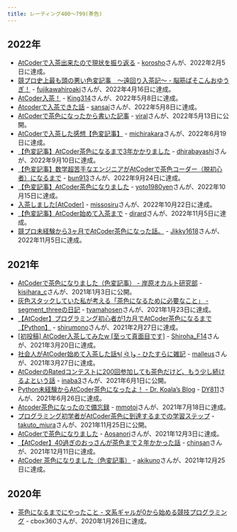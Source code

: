 ```yaml
---
title: レーティング400〜799(茶色)
---
```


## 2022年

- [AtCoderで入茶出来たので現状を振り返る](https://qiita.com/korosho/items/a20a404e7022ce9708b8) - [korosho](https://atcoder.jp/users/korosho)さんが、2022年2月5日に達成。
- [競プロ史上最も頭の悪い色変記事　〜遠回り入茶記〜 - 脳筋ぱそこんおゆうぎ！](https://fujikawa.hatenablog.com/entry/2022/04/18/203545) - [fujikawahiroaki](https://atcoder.jp/users/fujikawahiroaki)さんが、2022年4月16日に達成。
- [AtCoder入茶！](https://note.com/syntax_error_/n/ndded92400e46) - [King314](https://atcoder.jp/users/King314)さんが、2022年5月8日に達成。
- [Atcoderで入茶できた話](https://note.com/lucky_alpaca549/n/n5357b4f33a42) - [sansai](https://atcoder.jp/users/sansai)さんが、2022年5月8日に達成。
- [AtCoderで茶色になったから書いた記事](https://qiita.com/viral_8/items/303c3d5e59084070bc70) - [viral](https://atcoder.jp/users/viral)さんが、2022年5月13日に公開。
- [AtCoderで入茶した感想【色変記事】](https://qiita.com/Michirakara/items/89ba033e9343a1ee02ef) - [michirakara](https://atcoder.jp/users/michirakara)さんが、2022年6月19日に達成。
- [【色変記事】AtCoder茶色になるまで3年かかりました](https://qiita.com/dhirabayashi/items/0279cab717cf6b39c764) - [dhirabayashi](https://atcoder.jp/users/dhirabayashi)さんが、2022年9月10日に達成。
- [【色変記事】数学超苦手なエンジニアがAtCoderで茶色コーダー（脱初心者）になるまで](https://dev.classmethod.jp/articles/atcoder_change_color_brown/) - [bun913](https://atcoder.jp/users/bun913)さんが、2022年9月24日に達成。
- [【色変記事】AtCoder茶色になりました](https://tech.devopslead.jp/knowledge/%e7%ab%b6%e6%8a%80%e3%83%97%e3%83%ad%e3%82%b0%e3%83%a9%e3%83%9f%e3%83%b3%e3%82%b0/%e3%80%90%e8%89%b2%e5%a4%89%e8%a8%98%e4%ba%8b%e3%80%91atcoder%e8%8c%b6%e8%89%b2%e3%81%ab%e3%81%aa%e3%82%8a%e3%81%be%e3%81%97%e3%81%9f/) - [yoto1980yen](https://atcoder.jp/users/yoto1980yen)さんが、2022年10月15日に達成。
- [入茶しました[AtCoder]](https://qiita.com/ramen0702/items/8e0f28b09796253b245f) - [missosiru](https://atcoder.jp/users/missosiru)さんが、2022年10月22日に達成。
- [【色変記事】AtCoder始めて入茶まで](https://qiita.com/ys_dirard/items/7e2c6f595ef3fb323575) - [dirard](https://atcoder.jp/users/dirard)さんが、2022年11月5日に達成。
- [競プロ未経験から3ヶ月でAtCoder茶色になった話。](https://note.com/jikky1618/n/nbf891072355e) - [Jikky1618](https://atcoder.jp/users/Jikky1618)さんが、2022年11月5日に達成。

## 2021年

- [AtCoderで茶色になりました（色変記事） - 岸原オカルト研究部](https://kisihara-c.hatenablog.com/entry/2021/01/03/123133) - [kisihara_c](https://twitter.com/kisihara_c)さんが、2021年1月3日に公開。
- [灰色スタックしていた私が考える「茶色になるために必要なこと」 - segment_threeの日記](https://segment-three.hatenablog.com/entry/2021/01/24/171947) - [tyamahosen](https://atcoder.jp/users/tyamahosen)さんが、2021年1月23日に達成。
- [【AtCoder】プログラミング初心者が1カ月でAtCoder茶色になるまで【Python】](https://qiita.com/shirumono/items/0d6a3abb747d6b144cca) - [shirumono](https://atcoder.jp/users/shirumono)さんが、2021年2月27日に達成。
- [[初投稿] AtCoder入茶してみたw [至って真面目です]](https://qiita.com/Shiroha_MK3/items/aacc2727b511682e1cf2) - [Shiroha_F14](https://atcoder.jp/users/shiroha_f14)さんが、2021年3月20日に達成。
- [社会人がAtCoder始めて入茶した話٩( ᐛ )و - ひたすらに雑記](https://malleroid.hatenablog.com/entry/2021/04/03/204651) - [malleus](https://atcoder.jp/users/malleus)さんが、2021年3月27日に達成。
- [AtCoderのRatedコンテストに200回参加しても茶色だけど、もう少し続けるよという話](https://1783.hatenablog.com/entry/2021/06/01/194504) - [inaba3](https://atcoder.jp/users/inaba3)さんが、2021年6月1日に公開。
- [Python未経験からAtCoder茶色になったよ！ - Dr. Koala’s Blog](https://mountkoara.hatenablog.com/entry/2021/06/29/Python%E6%9C%AA%E7%B5%8C%E9%A8%93%E3%81%8B%E3%82%89AtCoder%E8%8C%B6%E8%89%B2%E3%81%AB%E3%81%AA%E3%81%A3%E3%81%9F%E3%82%88%EF%BC%81) - [DY811](https://atcoder.jp/users/DY811)さんが、2021年6月26日に達成。
- [Atcoder茶色になったので備忘録](https://note.com/mmotoi42/n/n63ebe30d01cc) - [mmotoi](https://atcoder.jp/users/mmotoi)さんが、2021年7月18日に達成。
- [プログラミング初学者がAtCoder茶色に到達するまでの学習ステップ](https://qiita.com/sanchoBVB/items/ba4c4526280297bc4aed) - [takuto_miura](https://atcoder.jp/users/takuto_miura)さんが、2021年11月25日に公開。
- [AtCoderで茶色になりました](https://qiita.com/Aosanori620/items/3803c3ef188d9952c0e7) - [Aosanori](https://atcoder.jp/users/Aosanori)さんが、2021年12月3日に達成。
- [【AtCoder】40過ぎのおっさんが茶色まで２年かかった話](https://note.com/t_aoyama/n/nf216afa9241e) - [chinsan](https://atcoder.jp/users/chinsan)さんが、2021年12月11日に達成。
- [AtCoder 茶色になりました（色変記事）](https://qiita.com/akiku/items/0b693004e17bfd094c3b) - [akikuno](https://atcoder.jp/users/akikuno)さんが、2021年12月25日に達成。

## 2020年

- [茶色になるまでにやったこと - 文系ギャルが0から始める競技プログラミング](https://note.com/cbox360/n/n7dcaab5696a1) - cbox360さんが、2020年1月26日に達成。

